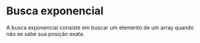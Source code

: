 # Busca exponencial

A busca exponencial consiste em buscar um elemento de um array quando não se sabe sua posição exata.